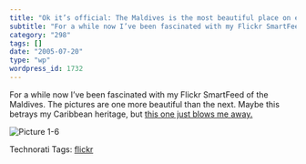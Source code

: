 ```yaml
---
title: "Ok it’s official: The Maldives is the most beautiful place on earth"
subtitle: "For a while now I’ve been fascinated with my Flickr SmartFeed of the Maldives. The pictures are one ..."
category: "298"
tags: []
date: "2005-07-20"
type: "wp"
wordpress_id: 1732
---
```

For a while now I’ve been fascinated with my Flickr SmartFeed of the Maldives. The pictures are one more beautiful than the next. Maybe this betrays my Caribbean heritage, but [this one just blows me away.](http://www.flickr.com/photos/ahmedzahid/27019316/)

![Picture 1-6](https://i0.wp.com/s3.media.squarespace.com/production/1075723/12829350/weblogs/Picture%25201-6.png?resize=516%2C389)

Technorati Tags: [flickr](http://technorati.com/tag/flickr)
